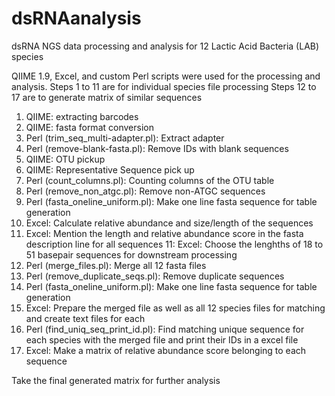 # dsRNAanalysis
dsRNA NGS data processing and analysis for 12 Lactic Acid Bacteria (LAB) species

QIIME 1.9, Excel, and custom Perl scripts were used for the processing and analysis.
Steps 1 to 11 are for individual species file processing
Steps 12 to 17 are to generate matrix of similar sequences

1. QIIME: extracting barcodes 
2. QIIME: fasta format conversion
2. Perl (trim_seq_multi-adapter.pl): Extract adapter  
3. Perl (remove-blank-fasta.pl): Remove IDs with blank sequences
4. QIIME: OTU pickup
5. QIIME: Representative Sequence pick up
6. Perl (count_columns.pl): Counting columns of the OTU table
7. Perl (remove_non_atgc.pl): Remove non-ATGC sequences
8. Perl (fasta_oneline_uniform.pl): Make one line fasta sequence for table generation
9. Excel: Calculate relative abundance and size/length of the sequences 
10. Excel: Mention the length and relative abundance score in the fasta description line for all sequences
11: Excel: Choose the lenghths of 18 to 51 basepair sequences for downstream processing
12. Perl (merge_files.pl): Merge all 12 fasta files
13. Perl (remove_duplicate_seqs.pl): Remove duplicate sequences
14. Perl (fasta_oneline_uniform.pl): Make one line fasta sequence for table generation
15. Excel: Prepare the merged file as well as all 12 species files for matching and create text files for each
16. Perl (find_uniq_seq_print_id.pl): Find matching unique sequence for each species with the merged file and print their IDs in a excel file
17. Excel: Make a matrix of relative abundance score belonging to each sequence

Take the final generated matrix for further analysis
